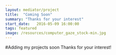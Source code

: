 ```yaml
---
layout: mediator/project
title:  "Coming Soon"
summary: "Thanks for your interest"
start_date:   2016-05-09 16:00:00
tags: featured
image: /resources/computer_gaze_stock-min.jpg
---
```


#Adding my projects soon
Thanks for your interest!